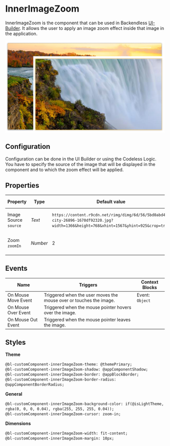 # InnerImageZoom

InnerImageZoom is the component that can be used in Backendless [UI-Builder](https://backendless.com/developers/#ui-builder). It allows the user to apply an image zoom effect inside that image in the application.

<p align="center">
  <img src="./thumbnail.png" alt="main thumbnail" width="780"/>
</p>

## Configuration

Configuration can be done in the UI Builder or using the Codeless Logic. You have to specify the source of the image that will be displayed in the component and to which the zoom effect will be applied.

## Properties

| Property                   | Type     | Default value                                                                                                                        | Logic              | Data Binding | UI Setting | Description                           |
|----------------------------|----------|--------------------------------------------------------------------------------------------------------------------------------------|--------------------|--------------|------------|---------------------------------------|
| Image Source <br> `source` | *Text*   | `https://content.r9cdn.net/rimg/dimg/6d/56/5bd0abd4-city-26896-1670df92320.jpg?width=1366&height=768&xhint=1567&yhint=925&crop=true` | Image Source Logic | YES          | YES        | Specifies the image source to zoom.   |
| Zoom <br> `zoomIn`         | *Number* | 2                                                                                                                                    |                    | NO           | YES        | Controlled zoom to enlarge the image. |

## Events

| Name                | Triggers                                                           | Context Blocks  |
|---------------------|--------------------------------------------------------------------|-----------------|
| On Mouse Move Event | Triggered when the user moves the mouse over or touches the image. | Event: `Object` |
| On Mouse Over Event | Triggered when the mouse pointer hovers over the image.            |                 |
| On Mouse Out Event  | Triggered when the mouse pointer leaves the image.                 |                 |

## Styles

**Theme**

````
@bl-customComponent-innerImageZoom-theme: @themePrimary;
@bl-customComponent-innerImageZoom-shadow: @appComponentShadow;
@bl-customComponent-innerImageZoom-border: @appBlockBorder;
@bl-customComponent-innerImageZoom-border-radius: @appComponentBorderRadius;
````

**General**

````
@bl-customComponent-innerImageZoom-background-color: if(@isLightTheme, rgba(0, 0, 0, 0.04), rgba(255, 255, 255, 0.04));
@bl-customComponent-innerImageZoom-cursor: zoom-in;
````

**Dimensions**

````
@bl-customComponent-innerImageZoom-width: fit-content;
@bl-customComponent-innerImageZoom-margin: 10px;
````
